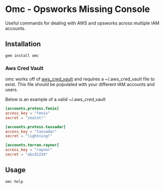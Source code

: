 # Omc - Opsworks Missing Console

Useful commands for dealing with AWS and opsworks across multiple IAM accounts.


## Installation

```
gem install omc
```

### Aws Cred Vault

omc works off of [aws_cred_vault](www.github.com/cbrunsdon/aws_cred_vault) and requires a ~/.aws_cred_vault file to exist. This file should be populated with your different IAM accounts and users.

Below is an example of a valid ~/.aws_cred_vault

```toml
[accounts.protoss.fenix]
access_key = "fenix"
secret = "zealot!"

[accounts.protoss.tassadar]
access_key = "tassadar"
secret = "lightning!"

[accounts.terran.raynor]
access_key = "raynor"
secret = "abcd1234"
```

## Usage

```
omc help
```
